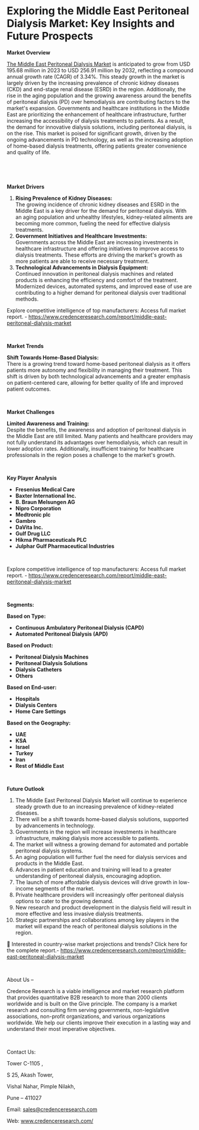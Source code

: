 # Exploring the Middle East Peritoneal Dialysis Market: Key Insights and Future Prospects


<p><strong>Market Overview</strong></p>
<p><a href="https://www.credenceresearch.com/report/middle-east-peritoneal-dialysis-market">The Middle East Peritoneal Dialysis Market</a> is anticipated to grow from USD 195.68 million in 2023 to USD 256.91 million by 2032, reflecting a compound annual growth rate (CAGR) of 3.34%. This steady growth in the market is largely driven by the increasing prevalence of chronic kidney diseases (CKD) and end-stage renal disease (ESRD) in the region. Additionally, the rise in the aging population and the growing awareness around the benefits of peritoneal dialysis (PD) over hemodialysis are contributing factors to the market's expansion. Governments and healthcare institutions in the Middle East are prioritizing the enhancement of healthcare infrastructure, further increasing the accessibility of dialysis treatments to patients. As a result, the demand for innovative dialysis solutions, including peritoneal dialysis, is on the rise. This market is poised for significant growth, driven by the ongoing advancements in PD technology, as well as the increasing adoption of home-based dialysis treatments, offering patients greater convenience and quality of life.</p>
<p><strong>&nbsp;</strong></p>
<p><strong>&nbsp;</strong></p>
<p><strong>Market Drivers</strong></p>
<ol>
<li><strong>Rising Prevalence of Kidney Diseases:</strong><br /> The growing incidence of chronic kidney diseases and ESRD in the Middle East is a key driver for the demand for peritoneal dialysis. With an aging population and unhealthy lifestyles, kidney-related ailments are becoming more common, fueling the need for effective dialysis treatments.</li>
<li data-start="1457" data-end="1776"><strong data-start="1457" data-end="1511">Government Initiatives and Healthcare Investments:</strong><br /> Governments across the Middle East are increasing investments in healthcare infrastructure and offering initiatives to improve access to dialysis treatments. These efforts are driving the market's growth as more patients are able to receive necessary treatment.</li>
<li data-start="1781" data-end="2119"><strong data-start="1781" data-end="1834">Technological Advancements in Dialysis Equipment:</strong><br /> Continued innovation in peritoneal dialysis machines and related products is enhancing the efficiency and comfort of the treatment. Modernized devices, automated systems, and improved ease of use are contributing to a higher demand for peritoneal dialysis over traditional methods.</li>
</ol>
<p>Explore competitive intelligence of top manufacturers: Access full market report. - <a href="https://www.credenceresearch.com/report/middle-east-peritoneal-dialysis-market">https://www.credenceresearch.com/report/middle-east-peritoneal-dialysis-market</a></p>
<p><strong>&nbsp;</strong></p>
<p><strong>Market Trends</strong></p>
<p><strong>Shift Towards Home-Based Dialysis:</strong><br /> There is a growing trend toward home-based peritoneal dialysis as it offers patients more autonomy and flexibility in managing their treatment. This shift is driven by both technological advancements and a greater emphasis on patient-centered care, allowing for better quality of life and improved patient outcomes.</p>
<p><strong>&nbsp;</strong></p>
<p><strong>Market Challenges</strong></p>
<p><strong>Limited Awareness and Training:</strong><br /> Despite the benefits, the awareness and adoption of peritoneal dialysis in the Middle East are still limited. Many patients and healthcare providers may not fully understand its advantages over hemodialysis, which can result in lower adoption rates. Additionally, insufficient training for healthcare professionals in the region poses a challenge to the market's growth.</p>
<p>&nbsp;</p>
<p><strong>Key Player Analysis</strong></p>
<ul>
<li><strong>Fresenius Medical Care</strong></li>
<li><strong>Baxter International Inc.</strong></li>
<li><strong>B. Braun Melsungen AG</strong></li>
<li><strong>Nipro Corporation</strong></li>
<li><strong>Medtronic plc</strong></li>
<li><strong>Gambro</strong></li>
<li><strong>DaVita Inc.</strong></li>
<li><strong>Gulf Drug LLC</strong></li>
<li><strong>Hikma Pharmaceuticals PLC</strong></li>
<li><strong>Julphar Gulf Pharmaceutical Industries</strong></li>
</ul>
<p><strong>&nbsp;</strong></p>
<p>Explore competitive intelligence of top manufacturers: Access full market report. - <a href="https://www.credenceresearch.com/report/middle-east-peritoneal-dialysis-market">https://www.credenceresearch.com/report/middle-east-peritoneal-dialysis-market</a></p>
<p><strong>&nbsp;</strong></p>
<p><strong>Segments:</strong></p>
<p><strong>Based on&nbsp;Type:</strong></p>
<ul>
<li><strong>Continuous Ambulatory Peritoneal Dialysis (CAPD)</strong></li>
<li><strong>Automated Peritoneal Dialysis (APD)</strong></li>
</ul>
<p><strong>Based on Product:</strong></p>
<ul>
<li><strong>Peritoneal Dialysis Machines</strong></li>
<li><strong>Peritoneal Dialysis Solutions</strong></li>
<li><strong>Dialysis Catheters</strong></li>
<li><strong>Others</strong></li>
</ul>
<p><strong>Based on End-user:</strong></p>
<ul>
<li><strong>Hospitals</strong></li>
<li><strong>Dialysis Centers</strong></li>
<li><strong>Home Care Settings</strong></li>
</ul>
<p><strong>Based on the Geography:</strong></p>
<ul>
<li><strong>UAE</strong></li>
<li><strong>KSA</strong></li>
<li><strong>Israel</strong></li>
<li><strong>Turkey</strong></li>
<li><strong>Iran</strong></li>
<li><strong>Rest of Middle East</strong></li>
</ul>
<p><strong>&nbsp;</strong></p>
<p><strong>Future Outlook </strong></p>
<ol>
<li>The Middle East Peritoneal Dialysis Market will continue to experience steady growth due to an increasing prevalence of kidney-related diseases.</li>
<li data-start="3787" data-end="3888">There will be a shift towards home-based dialysis solutions, supported by advancements in technology.</li>
<li data-start="3892" data-end="4018">Governments in the region will increase investments in healthcare infrastructure, making dialysis more accessible to patients.</li>
<li data-start="4022" data-end="4118">The market will witness a growing demand for automated and portable peritoneal dialysis systems.</li>
<li data-start="4122" data-end="4223">An aging population will further fuel the need for dialysis services and products in the Middle East.</li>
<li data-start="4227" data-end="4352">Advances in patient education and training will lead to a greater understanding of peritoneal dialysis, encouraging adoption.</li>
<li data-start="4356" data-end="4458">The launch of more affordable dialysis devices will drive growth in low-income segments of the market.</li>
<li data-start="4462" data-end="4574">Private healthcare providers will increasingly offer peritoneal dialysis options to cater to the growing demand.</li>
<li data-start="4578" data-end="4705">New research and product development in the dialysis field will result in more effective and less invasive dialysis treatments.</li>
<li data-start="4710" data-end="4853">Strategic partnerships and collaborations among key players in the market will expand the reach of peritoneal dialysis solutions in the region.</li>
</ol>
<p>📌 Interested in country-wise market projections and trends? Click here for the complete report.- <a href="https://www.credenceresearch.com/report/middle-east-peritoneal-dialysis-market">https://www.credenceresearch.com/report/middle-east-peritoneal-dialysis-market</a></p>
<p>&nbsp;</p>
<p>About Us &ndash;</p>
<p>Credence Research is a viable intelligence and market research platform that provides quantitative B2B research to more than 2000 clients worldwide and is built on the Give principle. The company is a market research and consulting firm serving governments, non-legislative associations, non-profit organizations, and various organizations worldwide. We help our clients improve their execution in a lasting way and understand their most imperative objectives.</p>
<p>&nbsp;</p>
<p>Contact Us:</p>
<p>Tower C-1105 ,</p>
<p>S 25, Akash Tower,</p>
<p>Vishal Nahar, Pimple Nilakh,</p>
<p>Pune &ndash; 411027</p>
<p>Email: <a href="mailto:sales@credenceresearch.com">sales@credenceresearch.com</a></p>
<p>Web: <a href="http://www.credenceresearch.com/">www.credenceresearch.com/</a></p>
